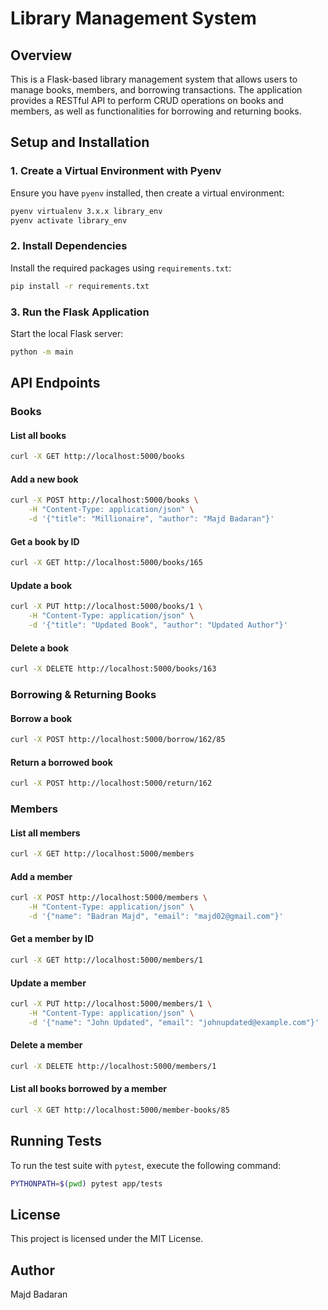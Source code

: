 # Library Management System

## Overview
This is a Flask-based library management system that allows users to manage books, members, and borrowing transactions. The application provides a RESTful API to perform CRUD operations on books and members, as well as functionalities for borrowing and returning books.

## Setup and Installation

### 1. Create a Virtual Environment with Pyenv
Ensure you have `pyenv` installed, then create a virtual environment:
```sh
pyenv virtualenv 3.x.x library_env
pyenv activate library_env
```

### 2. Install Dependencies
Install the required packages using `requirements.txt`:
```sh
pip install -r requirements.txt
```

### 3. Run the Flask Application
Start the local Flask server:
```sh
python -m main
```

## API Endpoints

### Books
#### List all books
```sh
curl -X GET http://localhost:5000/books
```

#### Add a new book
```sh
curl -X POST http://localhost:5000/books \
    -H "Content-Type: application/json" \
    -d '{"title": "Millionaire", "author": "Majd Badaran"}'
```

#### Get a book by ID
```sh
curl -X GET http://localhost:5000/books/165
```

#### Update a book
```sh
curl -X PUT http://localhost:5000/books/1 \
    -H "Content-Type: application/json" \
    -d '{"title": "Updated Book", "author": "Updated Author"}'
```

#### Delete a book
```sh
curl -X DELETE http://localhost:5000/books/163
```

### Borrowing & Returning Books
#### Borrow a book
```sh
curl -X POST http://localhost:5000/borrow/162/85
```

#### Return a borrowed book
```sh
curl -X POST http://localhost:5000/return/162
```

### Members
#### List all members
```sh
curl -X GET http://localhost:5000/members
```

#### Add a member
```sh
curl -X POST http://localhost:5000/members \
    -H "Content-Type: application/json" \
    -d '{"name": "Badran Majd", "email": "majd02@gmail.com"}'
```

#### Get a member by ID
```sh
curl -X GET http://localhost:5000/members/1
```

#### Update a member
```sh
curl -X PUT http://localhost:5000/members/1 \
    -H "Content-Type: application/json" \
    -d '{"name": "John Updated", "email": "johnupdated@example.com"}'
```

#### Delete a member
```sh
curl -X DELETE http://localhost:5000/members/1
```

#### List all books borrowed by a member
```sh
curl -X GET http://localhost:5000/member-books/85
```

## Running Tests
To run the test suite with `pytest`, execute the following command:
```sh
PYTHONPATH=$(pwd) pytest app/tests
```

## License
This project is licensed under the MIT License.

## Author
Majd Badaran

